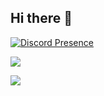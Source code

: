 ## Hi there 👋

<!--
**vdgiapp/vdgiapp** is a ✨ _special_ ✨ repository because its `README.md` (this file) appears on your GitHub profile.

Here are some ideas to get you started:

- 🔭 I’m currently working on ...
- 🌱 I’m currently learning ...
- 👯 I’m looking to collaborate on ...
- 🤔 I’m looking for help with ...
- 💬 Ask me about ...
- 📫 How to reach me: ...
- 😄 Pronouns: ...
- ⚡ Fun fact: ...
-->

[![Discord Presence](https://lanyard.cnrad.dev/api/505586328256118784)](https://discord.com/users/505586328256118784)

![](https://raw.githubusercontent.com/vdgiapp/github-stats/master/generated/overview.svg#gh-dark-mode-only)

![](https://github-readme-stats.vercel.app/api/top-langs/?username=vdgiapp&theme=dark&layout=compact)
